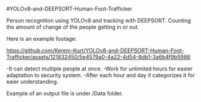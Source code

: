 #YOLOv8-and-DEEPSORT-Human-Foot-Trafficker

Person recognition using YOLOv8 and tracking with DEEPSORT. Counting the amount of change of the people getting in or out.

Here is an example footage:

https://github.com/Kerem-Kurt/YOLOv8-and-DEEPSORT-Human-Foot-Trafficker/assets/121832450/5e4579a0-4a22-4d54-8db1-3a6b4f9b5986

-It can detect multiple people at once.
-Work for unlimited hours for easier adaptation to security system.
-After each hour and day it categorizes it for eaier understanding.

Example of an output file is under /Data folder.
